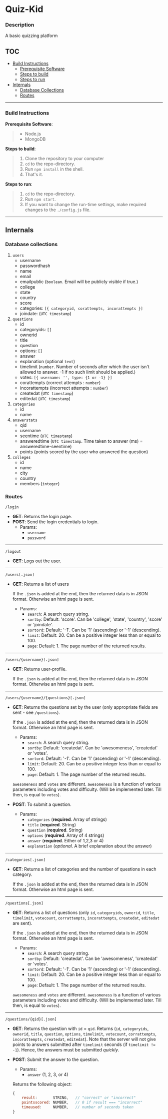 # Quiz-Kid
### Description
A basic quizzing platform

## TOC
- [Build Instructions](#buildinstr)
	- [Prerequisite Software](#prereq)
	- [Steps to build](#stepstobuild)
	- [Steps to run](#stepstorun)
- [Internals](#internals)
	- [Database Collections](#database)
	- [Routes](#routes)

---

### <a name="buildinstr"></a> Build Instructions

<a name="prereq"></a>**Prerequisite Software**:

> 	- Node.js
> 	- MongoDB

<a name="stepstobuild"></a>**Steps to build**:

> 1. Clone the repository to your computer
> 2. `cd` to the repo-directory.
> 3. Run `npm install` in the shell.
> 4. That's it.

<a name="stepstorun"></a>**Steps to run**:

> 1. `cd` to the repo-directory.
> 2. Run `npm start`.
> 3. If you want to change the run-time settings, make required changes to the `./config.js` file.

----
## <a name="internals"></a> Internals

### <a name="database"></a> Database collections
1. `users`
	* username
	* passwordhash
	* name
	* email
	* emailpublic		(`boolean`. Email will be publicly visible if true.)
	* college
	* state
	* country
	* score
	* categories:		```[{ categoryid, corattempts, incorattempts }]```
	* joindate:			(`UTC timestamp`)
2. `questions`
	* id
	* categoryids:		```[]```
	* ownerid
	* title
	* question
	* options:			```[]```
	* answer
	* explanation		(optional `text`)
	* timelimit			(`number`. Number of seconds after which the user isn't allowed to answer. -1 if no such limit should be applied.)
	* votes: 			```[{ username: '', type: {1 or -1}	}]```
	* corattempts		(correct attempts : `number`)
	* incorattempts	(incorrect attempts : `number`)
	* createdat			(`UTC timestamp`)
	* editedat			(`UTC timestamp`)
3. `categories`
	* id
	* name
4. `answerstats`
	* qid
	* username			
	* seentime			(`UTC timestamp`)
	* answeredtime		(`UTC timestamp`. Time taken to answer (ms) = answeredtime-seentime)
	* points			(points scored by the user who answered the question)
5. `colleges`
	* id
	* name
	* city
	* country
	* members			(`integer`)

### <a name="routes"></a> Routes
`/login`
- **GET**: Returns the login page.
- **POST**: Send the login credentials to login.
	- Params:
		- `username`
		- `password`

---
`/logout`
- **GET**: Logs out the user.

---

`/users[.json]`
- **GET**: Returns a list of users

	If the `.json` is added at the end, then the returned data is in JSON format. Otherwise an html page is sent.

	- Params:
		- `search`: A search query string.
		- `sortby`: Default: 'score'. Can be 'college', 'state', 'country', 'score' or 'joindate'.
		- `sortord`: Default: '-1'. Can be '1' (ascending) or '-1' (descending).
		- `limit`: Default: 20. Can be a positive integer less than or equal to 100.
		- `page`: Default: 1. The page number of the returned results.

---

`/users/{username}[.json]`
- **GET**: Returns user-profile.

	If the `.json` is added at the end, then the returned data is in JSON format. Otherwise an html page is sent.

---

`/users/{username}/{questions}[.json]`

- **GET**: Returns the questions set by the user (only appropriate fields are sent - see `/questions`).

	If the `.json` is added at the end, then the returned data is in JSON format. Otherwise an html page is sent.
	- Params:
		- `search`: A search query string.
		- `sortby`: Default: 'createdat'. Can be 'awesomeness', 'createdat' or 'votes'.
		- `sortord`: Default: '-1'. Can be '1' (ascending) or '-1' (descending).
		- `limit`: Default: 20. Can be a positive integer less than or equal to 100.
		- `page`: Default: 1. The page number of the returned results.
	
	`awesomeness` and `votes` are different. `awesomeness` is a function of various parameters including votes and difficulty. (Will be implemented later. Till then, is equal to `votes`).

- **POST**: To submit a question.
	- Params:
		- `categories`	(**required**. Array of strings)
		- `title`			(**required**. String)
		- `question`		(**required**. String)
		- `options`		(**required**. Array of 4 strings)
		- `answer`		(**required**. Either of 1,2,3 or 4)
		- `explanation`	(*optional*. A brief explanation about the answer)

---

`/categories[.json]`

- **GET**: Returns a list of categories and the number of questions in each category.

	If the `.json` is added at the end, then the returned data is in JSON format. Otherwise an html page is sent.

---
`/questions[.json]`

- **GET**: Returns a list of questions (only `id`, `categoryids`, `ownerid`, `title`, `timelimit`, `votecount`, `corrattempts`, `incorattempts`, `createdat`, `editedat` are sent).

	If the `.json` is added at the end, then the returned data is in JSON format. Otherwise an html page is sent.
	- Params:
		- `search`: A search query string.
		- `sortby`: Default: 'createdat'. Can be 'awesomeness', 'createdat' or 'votes'.
		- `sortord`: Default: '-1'. Can be '1' (ascending) or '-1' (descending).
		- `limit`: Default: 20. Can be a positive integer less than or equal to 100.
		- `page`: Default: 1. The page number of the returned results.
		
	`awesomeness` and `votes` are different. `awesomeness` is a function of various parameters including votes and difficulty. (Will be implemented later. Till then, is equal to `votes`).

---

`/questions/{qid}[.json]`

- **GET**: Returns the question with `id` = `qid`. Returns (`id`, `categoryids`, `ownerid`, `title`, `question`, `options`, `timelimit`, `votecount`, `corrattempts`, `incorattempts`, `createdat`, `editedat`). Note that the server will not give points to answers submitted after `timelimit` seconds (if `timelimit != -1`). Hence, the answers must be submitted *quickly*.

- **POST**: Submit the answer to the question. 

	- Params:
		- `answer`	(1, 2, 3, or 4)

	Returns the following object:

	```javascript
	{
		result:       STRING,   // "correct" or "incorrect"
		pointsscored: NUMBER,   // 0 if result === "incorrect"
		timeused:     NUMBER,   // number of seconds taken
	}
	```	
